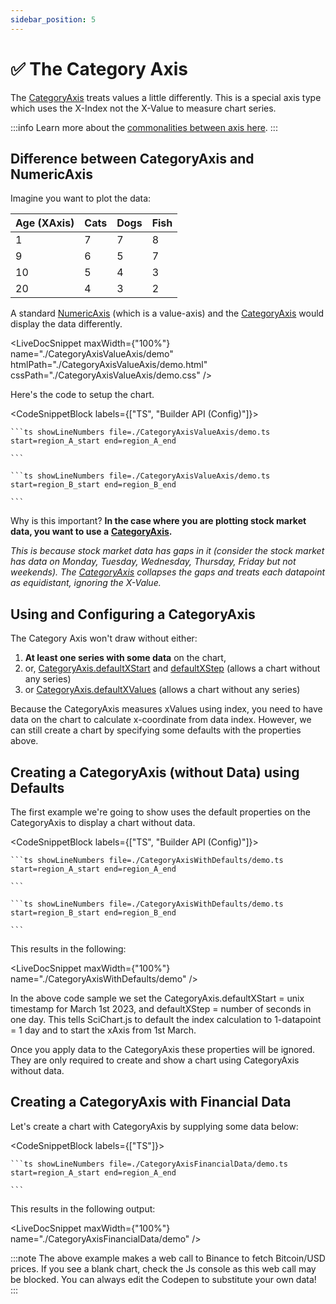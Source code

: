 ```yaml
---
sidebar_position: 5
---
```


# ✅ The Category Axis

The [CategoryAxis](https://www.scichart.com/documentation/js/current/typedoc/classes/logarithmicaxis.html) treats values a little differently. This is a special axis type which uses the X-Index not the X-Value to measure chart series.

:::info
Learn more about the [commonalities between axis here](/docs/2d-charts/axis-api/axis-types/common-axis-base-type/index.md).
:::

Difference between CategoryAxis and NumericAxis
-----------------------------------------------

Imagine you want to plot the data:

| **Age (XAxis)** | **Cats** | **Dogs** | **Fish** |
|--|--|--|--|
| 1 | 7 | 7 | 8 | 
| 9 | 6 | 5 | 7 | 
| 10 | 5 | 4 | 3 | 
| 20 | 4 | 3 | 2 | 

A standard [NumericAxis](https://www.scichart.com/documentation/js/current/typedoc/classes/numericaxis.html) (which is a value-axis) and the [CategoryAxis](https://www.scichart.com/documentation/js/current/typedoc/classes/categoryaxis.html) would display the data differently.

<LiveDocSnippet maxWidth={"100%"} name="./CategoryAxisValueAxis/demo"  htmlPath="./CategoryAxisValueAxis/demo.html" cssPath="./CategoryAxisValueAxis/demo.css" />

Here's the code to setup the chart.

<CodeSnippetBlock labels={["TS", "Builder API (Config)"]}>

    ```ts showLineNumbers file=./CategoryAxisValueAxis/demo.ts start=region_A_start end=region_A_end
 
    ```

    ```ts showLineNumbers file=./CategoryAxisValueAxis/demo.ts start=region_B_start end=region_B_end
 
    ```
 
</CodeSnippetBlock>

Why is this important? **In the case where you are plotting stock market data, you want to use a** [**CategoryAxis**](https://www.scichart.com/documentation/js/current/typedoc/classes/logarithmicaxis.html)**.**  
  
_This is because stock market data has gaps in it (consider the stock market has data on Monday, Tuesday, Wednesday, Thursday, Friday but not weekends). The_ [_CategoryAxis_](https://www.scichart.com/documentation/js/current/typedoc/classes/logarithmicaxis.html) _collapses the gaps and treats each datapoint as equidistant, ignoring the X-Value._

Using and Configuring a CategoryAxis
------------------------------------

The Category Axis won't draw without either:

1.  **At least one series with some data** on the chart,
2.  or, [CategoryAxis.defaultXStart](https://www.scichart.com/documentation/js/current/typedoc/classes/categoryaxis.html#defaultxstart) and [defaultXStep](https://www.scichart.com/documentation/js/current/typedoc/classes/categoryaxis.html#defaultxstep) (allows a chart without any series)
3.  or [CategoryAxis.defaultXValues](https://www.scichart.com/documentation/js/current/typedoc/classes/categoryaxis.html#defaultxvalues) (allows a chart without any series)

Because the CategoryAxis measures xValues using index, you need to have data on the chart to calculate x-coordinate from data index. However, we can still create a chart by specifying some defaults with the properties above.

Creating a CategoryAxis (without Data) using Defaults
-----------------------------------------------------

The first example we're going to show uses the default properties on the CategoryAxis to display a chart without data.

<CodeSnippetBlock labels={["TS", "Builder API (Config)"]}>

    ```ts showLineNumbers file=./CategoryAxisWithDefaults/demo.ts start=region_A_start end=region_A_end
 
    ```

    ```ts showLineNumbers file=./CategoryAxisWithDefaults/demo.ts start=region_B_start end=region_B_end
 
    ```
 
</CodeSnippetBlock>

This results in the following:

<LiveDocSnippet maxWidth={"100%"} name="./CategoryAxisWithDefaults/demo" />

In the above code sample we set the CategoryAxis.defaultXStart = unix timestamp for March 1st 2023, and defaultXStep = number of seconds in one day. This tells SciChart.js to default the index calculation to 1-datapoint = 1 day and to start the xAxis from 1st March.

Once you apply data to the CategoryAxis these properties will be ignored. They are only required to create and show a chart using CategoryAxis without data.

Creating a CategoryAxis with Financial Data
-------------------------------------------

Let's create a chart with CategoryAxis by supplying some data below:

<CodeSnippetBlock labels={["TS"]}>

    ```ts showLineNumbers file=./CategoryAxisFinancialData/demo.ts start=region_A_start end=region_A_end
 
    ```
 
</CodeSnippetBlock>

This results in the following output:

<LiveDocSnippet maxWidth={"100%"} name="./CategoryAxisFinancialData/demo" />

:::note
The above example makes a web call to Binance to fetch Bitcoin/USD prices. If you see a blank chart, check the Js console as this web call may be blocked. You can always edit the Codepen to substitute your own data!
:::